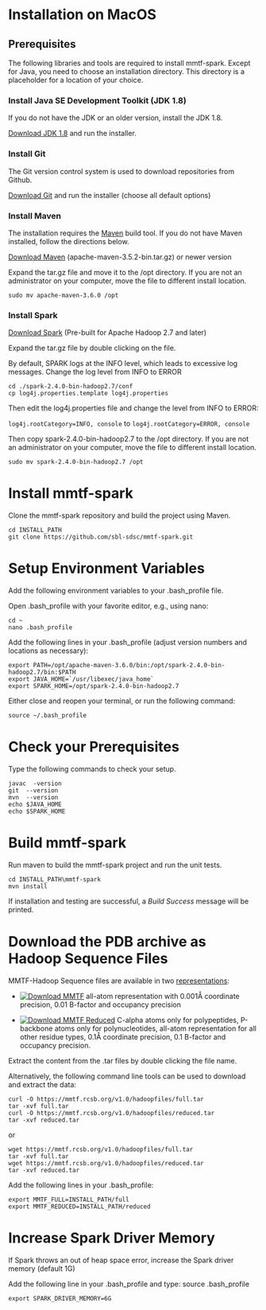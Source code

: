 # Installation on MacOS

## Prerequisites
The following libraries and tools are required to install mmtf-spark. Except for Java, you need to choose an installation directory. This directory is a placeholder for a location of your choice.

### Install Java SE Development Toolkit (JDK 1.8)
If you do not have the JDK or an older version, install the JDK 1.8.

[Download JDK 1.8](http://www.oracle.com/technetwork/java/javase/downloads/jdk8-downloads-2133151.html) and run the installer.

### Install Git
The Git version control system is used to download repositories from Github.

[Download Git](https://git-scm.com/download/mac) and run the installer (choose all default options)

### Install Maven
The installation requires the [Maven](http://maven.apache.org/guides/getting-started/index.html#What_is_Maven) build tool. If you do not have Maven installed, follow the directions below.

[Download Maven](http://maven.apache.org/download.cgi) (apache-maven-3.5.2-bin.tar.gz) or newer version

Expand the tar.gz file and move it to the /opt directory. If you are not an administrator on your computer, move the file to different install location.

```
sudo mv apache-maven-3.6.0 /opt
```

### Install Spark
[Download Spark](http://spark.apache.org/downloads.html) (Pre-built for Apache Hadoop 2.7 and later)

Expand the tar.gz file by double clicking on the file.

By default, SPARK logs at the INFO level, which leads to excessive log messages. Change the log level from INFO to ERROR

```
cd ./spark-2.4.0-bin-hadoop2.7/conf
cp log4j.properties.template log4j.properties
```

Then edit the log4j.properties file and change the level from INFO to ERROR:

`log4j.rootCategory=INFO, console` to `log4j.rootCategory=ERROR, console`


Then copy spark-2.4.0-bin-hadoop2.7 to the /opt directory. If you are not an administrator on your computer, move the file to different install location.

``` 
sudo mv spark-2.4.0-bin-hadoop2.7 /opt
```

# Install mmtf-spark
Clone the mmtf-spark repository and build the project using Maven.
```
cd INSTALL_PATH
git clone https://github.com/sbl-sdsc/mmtf-spark.git
```

# Setup Environment Variables
Add the following environment variables to your .bash_profile file.

Open .bash_profile with your favorite editor, e.g., using nano:

```
cd ~
nano .bash_profile

```

Add the following lines in your .bash_profile (adjust version numbers and locations as necessary):

```
export PATH=/opt/apache-maven-3.6.0/bin:/opt/spark-2.4.0-bin-hadoop2.7/bin:$PATH
export JAVA_HOME=`/usr/libexec/java_home`
export SPARK_HOME=/opt/spark-2.4.0-bin-hadoop2.7

```

Either close and reopen your terminal, or run the following command:

```
source ~/.bash_profile
```

# Check your Prerequisites
Type the following commands to check your setup.
```
javac  -version
git  --version
mvn  --version
echo $JAVA_HOME
echo $SPARK_HOME
```

# Build mmtf-spark
Run maven to build the mmtf-spark project and run the unit tests.
```
cd INSTALL_PATH\mmtf-spark
mvn install
```

If installation and testing are successful, a *Build Success* message will be printed.

# Download the PDB archive as Hadoop Sequence Files
MMTF-Hadoop Sequence files are available in two 
[representations](https://mmtf.rcsb.org/download.html):

* [![Download MMTF](http://img.shields.io/badge/download-MMTF_full-orange.svg?style=flat)](https://mmtf.rcsb.org/v1.0/hadoopfiles/full.tar) all-atom representation with 0.001Å coordinate precision, 0.01 B-factor and occupancy precision 

* [![Download MMTF Reduced](http://img.shields.io/badge/download-MMTF_reduced-orange.svg?style=flat)](https://mmtf.rcsb.org/v1.0/hadoopfiles/reduced.tar)  C-alpha atoms only for polypeptides, P-backbone atoms only for polynucleotides, all-atom representation for all other residue types, 
0.1Å coordinate precision, 0.1 B-factor and occupancy precision.

Extract the content from the .tar files by double clicking the file name.

Alternatively, the following command line tools can be used to download and extract the data:

```
curl -O https://mmtf.rcsb.org/v1.0/hadoopfiles/full.tar
tar -xvf full.tar
curl -O https://mmtf.rcsb.org/v1.0/hadoopfiles/reduced.tar
tar -xvf reduced.tar
```
or
```
wget https://mmtf.rcsb.org/v1.0/hadoopfiles/full.tar
tar -xvf full.tar
wget https://mmtf.rcsb.org/v1.0/hadoopfiles/reduced.tar
tar -xvf reduced.tar
```

Add the following lines in your .bash_profile:

```
export MMTF_FULL=INSTALL_PATH/full
export MMTF_REDUCED=INSTALL_PATH/reduced
```

# Increase Spark Driver Memory
If Spark throws an out of heap space error, increase the Spark driver memory (default 1G)

Add the following line in your .bash_profile and type: source .bash_profile

```
export SPARK_DRIVER_MEMORY=6G
```